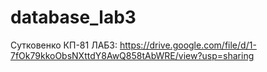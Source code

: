 # database_lab3
Сутковенко КП-81 ЛАБ3: https://drive.google.com/file/d/1-7fOk79kkoObsNXttdY8AwQ858tAbWRE/view?usp=sharing
